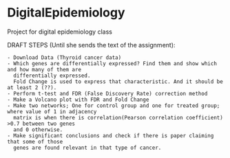 
# DigitalEpidemiology
Project for digital epidemiology class



DRAFT STEPS (Until she sends the text of the assignment):

    - Download Data (Thyroid cancer data)  
    - Which genes are differentially expressed? Find them and show which and how many of them are
      differentially expressed.
      Fold Change is used to express that characteristic. And it should be at least 2 (??).
    - Perform t-test and FDR (False Discovery Rate) correction method
    - Make a Volcano plot with FDR and Fold Change
    - Make two networks; One for control group and one for treated group; where value of 1 in adjacency 
      matrix is when there is correlation(Pearson correlation coefficient) >0.7 between two genes 
      and 0 otherwise.
    - Make significant conclusions and check if there is paper claiming that some of those 
      genes are found relevant in that type of cancer.


 
